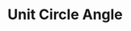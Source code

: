 ---
title: Unit Circle Angle
id: unit-circle-angle
script: /examples/math/unit-circle-angle.js
description: An interactive to demonstrate how the radius of a circle can be used to measure the angle between two rays.
input: undefined
tags: undefined
weight: undefined
draft: undefined
---